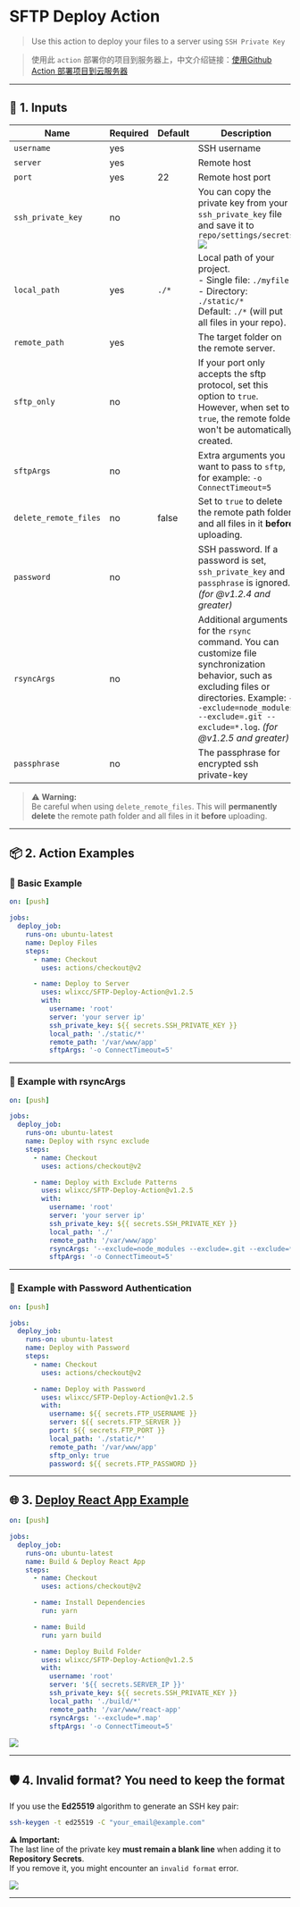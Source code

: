 
# SFTP Deploy Action

> Use this action to deploy your files to a server using `SSH Private Key`

> 使用此 `action` 部署你的项目到服务器上，中文介绍链接：[使用Github Action 部署项目到云服务器](https://zhuanlan.zhihu.com/p/107545396)

---

## 🚀 **1. Inputs**

| Name                   | Required | Default | Description                                                                                                          |
|------------------------|----------|---------|----------------------------------------------------------------------------------------------------------------------|
| `username`             | yes      |         | SSH username                                                                                                         |
| `server`               | yes      |         | Remote host                                                                                                          |
| `port`                 | yes      | 22      | Remote host port                                                                                                     |
| `ssh_private_key`      | no       |         | You can copy the private key from your `ssh_private_key` file and save it to `repo/settings/secrets`<br> ![](./resource/secret.jpg) |
| `local_path`           | yes      | `./*`   | Local path of your project. <br> - Single file: `./myfile`  <br> - Directory: `./static/*`  <br>  Default: `./*` (will put all files in your repo). |
| `remote_path`          | yes      |         | The target folder on the remote server.                                                                              |
| `sftp_only`            | no       |         | If your port only accepts the sftp protocol, set this option to `true`. However, when set to `true`, the remote folder won't be automatically created. |
| `sftpArgs`            | no       |         | Extra arguments you want to pass to `sftp`, for example: `-o ConnectTimeout=5`                                       |
| `delete_remote_files`  | no       | false   | Set to `true` to delete the remote path folder and all files in it **before** uploading.                             |
| `password`             | no       |         | SSH password. If a password is set, `ssh_private_key` and `passphrase` is ignored. *(for @v1.2.4 and greater)*                        |
| `rsyncArgs`            | no       |         | Additional arguments for the `rsync` command. You can customize file synchronization behavior, such as excluding files or directories. Example: `--exclude=node_modules --exclude=.git --exclude=*.log`. *(for @v1.2.5 and greater)* |
| `passphrase`           | no       |         | The passphrase for encrypted ssh private-key |

> ⚠️ **Warning:**  
> Be careful when using `delete_remote_files`. This will **permanently delete** the remote path folder and all files in it **before** uploading.

---

## 📦 **2. Action Examples**

### **🔹 Basic Example**

```yaml
on: [push]

jobs:
  deploy_job:
    runs-on: ubuntu-latest
    name: Deploy Files
    steps:
      - name: Checkout
        uses: actions/checkout@v2

      - name: Deploy to Server
        uses: wlixcc/SFTP-Deploy-Action@v1.2.5
        with:
          username: 'root'
          server: 'your server ip'
          ssh_private_key: ${{ secrets.SSH_PRIVATE_KEY }}
          local_path: './static/*'
          remote_path: '/var/www/app'
          sftpArgs: '-o ConnectTimeout=5'
```

---

### **🔹 Example with rsyncArgs**

```yaml
on: [push]

jobs:
  deploy_job:
    runs-on: ubuntu-latest
    name: Deploy with rsync exclude
    steps:
      - name: Checkout
        uses: actions/checkout@v2

      - name: Deploy with Exclude Patterns
        uses: wlixcc/SFTP-Deploy-Action@v1.2.5
        with:
          username: 'root'
          server: 'your server ip'
          ssh_private_key: ${{ secrets.SSH_PRIVATE_KEY }}
          local_path: './'
          remote_path: '/var/www/app'
          rsyncArgs: '--exclude=node_modules --exclude=.git --exclude=*.log'
          sftpArgs: '-o ConnectTimeout=5'
```

---

### **🔹 Example with Password Authentication**

```yaml
on: [push]

jobs:
  deploy_job:
    runs-on: ubuntu-latest
    name: Deploy with Password
    steps:
      - name: Checkout
        uses: actions/checkout@v2

      - name: Deploy with Password
        uses: wlixcc/SFTP-Deploy-Action@v1.2.5
        with:
          username: ${{ secrets.FTP_USERNAME }}
          server: ${{ secrets.FTP_SERVER }}
          port: ${{ secrets.FTP_PORT }}
          local_path: './static/*'
          remote_path: '/var/www/app'
          sftp_only: true
          password: ${{ secrets.FTP_PASSWORD }}
```

---

## 🌐 **3. [Deploy React App Example](https://github.com/wlixcc/React-Deploy)**

```yaml
on: [push]

jobs:
  deploy_job:
    runs-on: ubuntu-latest
    name: Build & Deploy React App
    steps:
      - name: Checkout
        uses: actions/checkout@v2

      - name: Install Dependencies
        run: yarn

      - name: Build
        run: yarn build

      - name: Deploy Build Folder
        uses: wlixcc/SFTP-Deploy-Action@v1.2.5
        with:
          username: 'root'
          server: '${{ secrets.SERVER_IP }}'
          ssh_private_key: ${{ secrets.SSH_PRIVATE_KEY }}
          local_path: './build/*'
          remote_path: '/var/www/react-app'
          rsyncArgs: '--exclude=*.map'
          sftpArgs: '-o ConnectTimeout=5'
```

![](./resource/reactExample.jpg)

---

## 🛡️ **4. Invalid format? You need to keep the format**

If you use the **Ed25519** algorithm to generate an SSH key pair:

```sh
ssh-keygen -t ed25519 -C "your_email@example.com"
```

⚠️ **Important:**  
The last line of the private key **must remain a blank line** when adding it to **Repository Secrets**.  
If you remove it, you might encounter an `invalid format` error.

![](./resource/keepformat.jpg)

---


